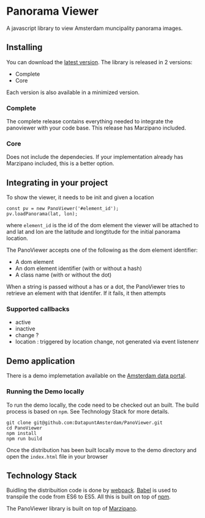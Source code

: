 # Panorama Viewer

A javascript library to view Amsterdam muncipality panorama images.

## Installing

You can download the [latest version](https://panoviewer.data.amsterdam.nl/dist/panoviewer.js). The library is released in 2 versions:
- Complete
- Core

Each version is also available in a minimized version.

### Complete
The complete release contains everything needed to integrate the panoviewer with your code base. This release has Marzipano included.

### Core
Does not include the dependecies. If your implementation already has Marzipano included, this is a better option.

## Integrating in your project
To show the viewer, it needs to be init and given a location

	const pv = new PanoViewer('#element_id');
	pv.loadPanorama(lat, lon);

where `element_id` is the id of the dom element the viewer will be attached to and lat and lon are the latitude and longtitude for the initial panorama location.

The PanoViewer accepts one of the following as the dom element identifier:

- A dom element
- An dom element identifier (with or without a hash)
- A class name (with or without the dot)

When a string is passed without a has or a dot, the PanoViewer tries to retrieve an element with that identifer. If it fails, it then attempts
### Supported callbacks

- active
- inactive
- change ?
- location : triggered by location change, not generated via event listenenr

## Demo application
There is a demo implemetation available on the [Amsterdam data portal](https://panoviewer.data.amsterdam.nl).

### Running the Demo locally
To run the demo locally, the code need to be checked out an built. The build process is based on `npm`. See Technology Stack for more details.

	git clone git@github.com:DatapuntAmsterdam/PanoViewer.git
	cd PanoViewer
	npm install
	npm run build

Once the distribution has been built locally move to the demo directory and open the `index.html` file in your browser

## Technology Stack
Buidling the distribuition code is done by [webpack](webpack.js.org). [Babel](https://babeljs.io) is used to transpile the code from ES6 to ES5. All this is built on top of [npm](https://www.npmjs.com).

The PanoViewer library is built on top of [Marzipano](http://www.marzipano.net).
